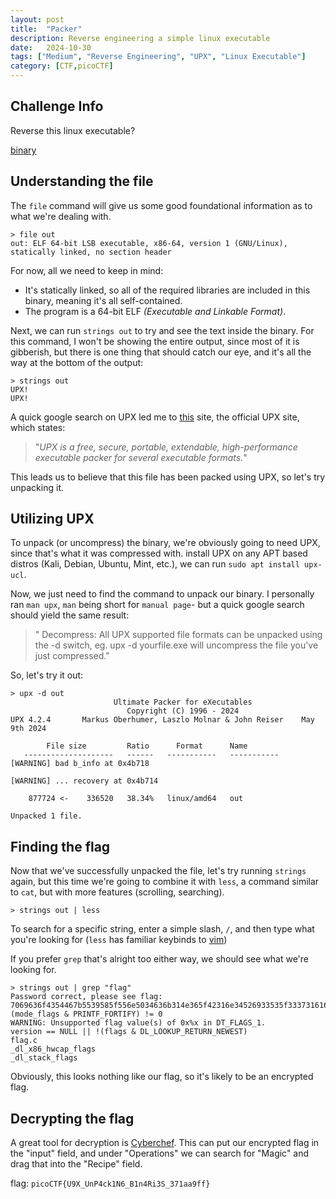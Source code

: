 ```yaml
---
layout: post
title:  "Packer"
description: Reverse engineering a simple linux executable
date:   2024-10-30
tags: ["Medium", "Reverse Engineering", "UPX", "Linux Executable"]
category: [CTF,picoCTF]
---
```


## Challenge Info
Reverse this linux executable?

[binary](https://artifacts.picoctf.net/c_titan/21/out)

## Understanding the file


The `file` command will give us some good foundational information as to what we're dealing with.

```terminal
> file out
out: ELF 64-bit LSB executable, x86-64, version 1 (GNU/Linux), statically linked, no section header
```
For now, all we need to keep in mind:

- It's statically linked, so all of the required libraries are included in this binary, meaning it's all self-contained.
- The program is a 64-bit ELF *(Executable and Linkable Format)*.

Next, we can run `strings out` to try and see the text inside the binary. For this command, I won't be showing the entire output, since most of it is gibberish, but there is one thing that should catch our eye, and it's all the way at the bottom of the output:
```terminal
> strings out
UPX!
UPX!
```

A quick google search on UPX led me to [this](https://upx.github.io/) site, the official UPX site, which states:

> "*UPX is a free, secure, portable, extendable, high-performance executable packer for several executable formats.*"

This leads us to believe that this file has been packed using UPX, so let's try unpacking it.

## Utilizing UPX

To unpack (or uncompress) the binary, we're obviously going to need UPX, since that's what it was compressed with. install UPX on any APT based distros (Kali, Debian, Ubuntu, Mint, etc.), we can run `sudo apt install upx-ucl`.

Now, we just need to find the command to unpack our binary. I personally ran `man upx`, `man` being short for `manual page`- but a quick google search should yield the same result:

> "   Decompress:
       All UPX supported file formats can be unpacked using the -d switch, eg.  upx -d
       yourfile.exe will uncompress the file you've just compressed."

So, let's try it out:

```terminal
> upx -d out
                       Ultimate Packer for eXecutables
                          Copyright (C) 1996 - 2024
UPX 4.2.4       Markus Oberhumer, Laszlo Molnar & John Reiser    May 9th 2024

        File size         Ratio      Format      Name
   --------------------   ------   -----------   -----------
[WARNING] bad b_info at 0x4b718

[WARNING] ... recovery at 0x4b714

    877724 <-    336520   38.34%   linux/amd64   out

Unpacked 1 file.
```
## Finding the flag

Now that we've successfully unpacked the file, let's try running `strings` again, but this time we're going to combine it with `less`, a command similar to `cat`, but with more features (scrolling, searching).

```terminal
> strings out | less
```
To search for a specific string, enter a simple slash, `/`, and then type what you're looking for (`less` has familiar keybinds to [vim](https://www.vim.org/))

If you prefer `grep` that's alright too either way, we should see what we're looking for.
```terminal
> strings out | grep "flag"
Password correct, please see flag: 7069636f4354467b5539585f556e5034636b314e365f42316e34526933535f33373161613966667d
(mode_flags & PRINTF_FORTIFY) != 0
WARNING: Unsupported flag value(s) of 0x%x in DT_FLAGS_1.
version == NULL || !(flags & DL_LOOKUP_RETURN_NEWEST)
flag.c
_dl_x86_hwcap_flags
_dl_stack_flags
```
Obviously, this looks nothing like our flag, so it's likely to be an encrypted flag.

## Decrypting the flag

A great tool for decryption is [Cyberchef](https://gchq.github.io/CyberChef/). This can put our encrypted flag in the "input" field, and under "Operations" we can search for "Magic" and drag that into the "Recipe" field.

flag: `picoCTF{U9X_UnP4ck1N6_B1n4Ri3S_371aa9ff}`
